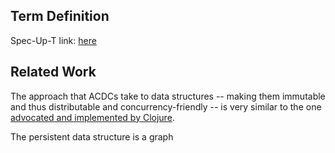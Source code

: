 ## Term Definition

Spec-Up-T link: <a href='https://weboftrust.github.io/WOT-terms/docs/glossary/persistent-data-structure'>here</a>

## Related Work
The approach that ACDCs take to data structures -- making them immutable and thus distributable and concurrency-friendly -- is very similar to the one [advocated and implemented by Clojure](https://github.com/candera/clojure-data-structures#collections-are-immutable).

The persistent data structure is a graph
